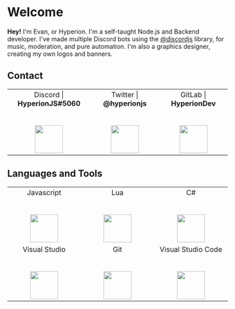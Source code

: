 # Welcome

**Hey!** I'm Evan, or Hyperion. I'm a self-taught Node.js and Backend developer. I've made multiple Discord bots using the [@discordjs](https://github.com/discordjs/discord.js/) library, for music, moderation, and pure automation. I'm also a graphics designer, creating my own logos and banners.

## Contact

<table>
  <tbody>
    <tr valign="top">
         <td width="25%" align="center">
           <span>Discord | <b>HyperionJS#5060</b></span><br><br><br>
        <img height="64px" src="https://cdn.svgporn.com/logos/discord.svg">
      </td>
               <td width="25%" align="center">
           <span>Twitter | <b>@hyperionjs</b></span><br><br><br>
        <img height="64px" src="https://cdn.svgporn.com/logos/twitter.svg">
      </td>
               <td width="25%" align="center">
           <span>GitLab | <b>HyperionDev</b></span><br><br><br>
        <img height="64px" src="https://cdn.svgporn.com/logos/gitlab.svg">
      </td>
    </tr>
  </tbody>
</table>

## Languages and Tools

<table>
  <tbody>
    <tr valign="top">
      <td width="25%" align="center">
        <span>Javascript</span><br><br><br>
        <img height="64px" src="https://cdn.svgporn.com/logos/javascript.svg">
      </td>
       <td width="25%" align="center">
        <span>Lua</span><br><br><br>
        <img height="64px" src="https://cdn.svgporn.com/logos/lua.svg">
      </td>
       <td width="25%" align="center">
         <span>C#</span><br><br><br>
         <img height="64px" src="https://cdn.svgporn.com/logos/c-sharp.svg">
    </tr>
        <tr valign="top">
      <td width="25%" align="center">
        <span>Visual Studio</span><br><br><br>
        <img height="64px" src="https://cdn.svgporn.com/logos/visual-studio.svg">
      </td>
      <td width="25%" align="center">
        <span>Git</span><br><br><br>
        <img height="64px" src="https://cdn.svgporn.com/logos/git-icon.svg">
      </td>
      <td width="25%" align="center">
        <span>Visual Studio Code</span><br><br><br>
        <img height="64px" src="https://cdn.svgporn.com/logos/visual-studio-code.svg">
      </td>
    </tr>
  </tbody>
</table>
